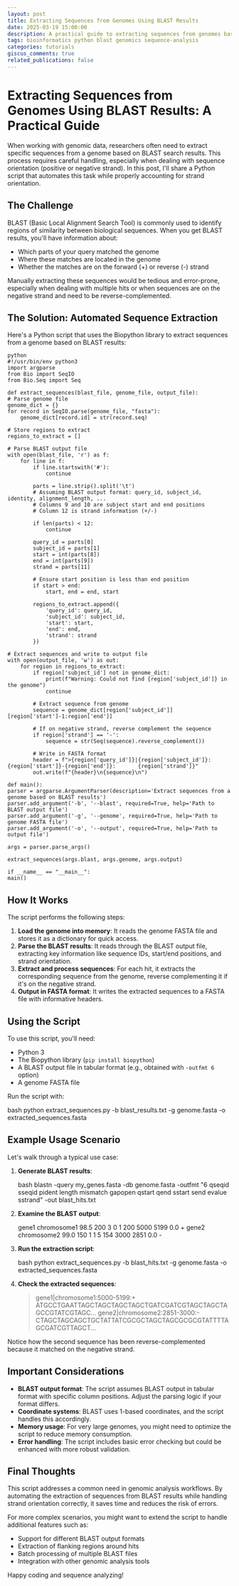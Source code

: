 ```yaml
---
layout: post
title: Extracting Sequences from Genomes Using BLAST Results
date: 2025-03-19 15:00:00
description: A practical guide to extracting sequences from genomes based on BLAST search results with proper handling of strand orientation.
tags: bioinformatics python blast genomics sequence-analysis
categories: tutorials
giscus_comments: true
related_publications: false
---
```


# Extracting Sequences from Genomes Using BLAST Results: A Practical Guide

When working with genomic data, researchers often need to extract specific sequences from a genome based on BLAST search results. This process requires careful handling, especially when dealing with sequence orientation (positive or negative strand). In this post, I'll share a Python script that automates this task while properly accounting for strand orientation.

## The Challenge

BLAST (Basic Local Alignment Search Tool) is commonly used to identify regions of similarity between biological sequences. When you get BLAST results, you'll have information about:

- Which parts of your query matched the genome
- Where these matches are located in the genome
- Whether the matches are on the forward (+) or reverse (-) strand

Manually extracting these sequences would be tedious and error-prone, especially when dealing with multiple hits or when sequences are on the negative strand and need to be reverse-complemented.

## The Solution: Automated Sequence Extraction

Here's a Python script that uses the Biopython library to extract sequences from a genome based on BLAST results:

    python
    #!/usr/bin/env python3
    import argparse
    from Bio import SeqIO
    from Bio.Seq import Seq

    def extract_sequences(blast_file, genome_file, output_file):
    # Parse genome file
    genome_dict = {}
    for record in SeqIO.parse(genome_file, "fasta"):
        genome_dict[record.id] = str(record.seq)
    
    # Store regions to extract
    regions_to_extract = []
    
    # Parse BLAST output file
    with open(blast_file, 'r') as f:
        for line in f:
            if line.startswith('#'):
                continue
            
            parts = line.strip().split('\t')
            # Assuming BLAST output format: query_id, subject_id, identity, alignment_length, ...
            # Columns 9 and 10 are subject start and end positions
            # Column 12 is strand information (+/-)
            
            if len(parts) < 12:
                continue
                
            query_id = parts[0]
            subject_id = parts[1]
            start = int(parts[8])
            end = int(parts[9])
            strand = parts[11]
            
            # Ensure start position is less than end position
            if start > end:
                start, end = end, start
            
            regions_to_extract.append({
                'query_id': query_id,
                'subject_id': subject_id,
                'start': start,
                'end': end,
                'strand': strand
            })
    
    # Extract sequences and write to output file
    with open(output_file, 'w') as out:
        for region in regions_to_extract:
            if region['subject_id'] not in genome_dict:
                print(f"Warning: Could not find {region['subject_id']} in the genome")
                continue
            
            # Extract sequence from genome
            sequence = genome_dict[region['subject_id']][region['start']-1:region['end']]
            
            # If on negative strand, reverse complement the sequence
            if region['strand'] == '-':
                sequence = str(Seq(sequence).reverse_complement())
            
            # Write in FASTA format
            header = f">{region['query_id']}|{region['subject_id']}:{region['start']}-{region['end']}:       {region['strand']}"
            out.write(f"{header}\n{sequence}\n")

    def main():
    parser = argparse.ArgumentParser(description='Extract sequences from a genome based on BLAST results')
    parser.add_argument('-b', '--blast', required=True, help='Path to BLAST output file')
    parser.add_argument('-g', '--genome', required=True, help='Path to genome FASTA file')
    parser.add_argument('-o', '--output', required=True, help='Path to output file')
    
    args = parser.parse_args()
    
    extract_sequences(args.blast, args.genome, args.output)
    
    if __name__ == "__main__":
    main()


## How It Works

The script performs the following steps:

1. **Load the genome into memory**: It reads the genome FASTA file and stores it as a dictionary for quick access.
2. **Parse the BLAST results**: It reads through the BLAST output file, extracting key information like sequence IDs, start/end positions, and strand orientation.
3. **Extract and process sequences**: For each hit, it extracts the corresponding sequence from the genome, reverse complementing it if it's on the negative strand.
4. **Output in FASTA format**: It writes the extracted sequences to a FASTA file with informative headers.

## Using the Script

To use this script, you'll need:
- Python 3
- The Biopython library (`pip install biopython`)
- A BLAST output file in tabular format (e.g., obtained with `-outfmt 6` option)
- A genome FASTA file

Run the script with:

bash
python extract_sequences.py -b blast_results.txt -g genome.fasta -o extracted_sequences.fasta


## Example Usage Scenario

Let's walk through a typical use case:

1. **Generate BLAST results**:
   
   bash
   blastn -query my_genes.fasta -db genome.fasta -outfmt "6 qseqid sseqid pident length mismatch gapopen qstart qend sstart send evalue sstrand" -out blast_hits.txt
   

2. **Examine the BLAST output**:
   
   
   gene1   chromosome1    98.5    200    3    0    1    200    5000    5199    0.0    +
   gene2   chromosome2    99.0    150    1    1    5    154    3000    2851    0.0    -
   

3. **Run the extraction script**:
   
   bash
   python extract_sequences.py -b blast_hits.txt -g genome.fasta -o extracted_sequences.fasta
   

4. **Check the extracted sequences**:
   
   
   >gene1|chromosome1:5000-5199:+
   ATGCCTGAATTAGCTAGCTAGCTAGCTGATCGATCGTAGCTAGCTAGCCGTATCGTAGC...
   >gene2|chromosome2:2851-3000:-
   CTAGCTAGCAGCTGCTATTATCGCGCTAGCTAGCGCGCGTATTTTAGCGATCGTTAGCT...
   

Notice how the second sequence has been reverse-complemented because it matched on the negative strand.

## Important Considerations

- **BLAST output format**: The script assumes BLAST output in tabular format with specific column positions. Adjust the parsing logic if your format differs.
- **Coordinate systems**: BLAST uses 1-based coordinates, and the script handles this accordingly.
- **Memory usage**: For very large genomes, you might need to optimize the script to reduce memory consumption.
- **Error handling**: The script includes basic error checking but could be enhanced with more robust validation.

## Final Thoughts

This script addresses a common need in genomic analysis workflows. By automating the extraction of sequences from BLAST results while handling strand orientation correctly, it saves time and reduces the risk of errors.

For more complex scenarios, you might want to extend the script to handle additional features such as:
- Support for different BLAST output formats
- Extraction of flanking regions around hits
- Batch processing of multiple BLAST files
- Integration with other genomic analysis tools

Happy coding and sequence analyzing!
